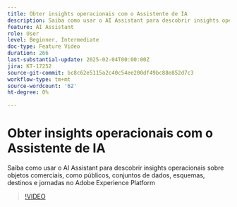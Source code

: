 ```yaml
---
title: Obter insights operacionais com o Assistente de IA
description: Saiba como usar o AI Assistant para descobrir insights operacionais sobre objetos comerciais, como públicos, conjuntos de dados, esquemas, destinos e jornadas no Adobe Experience Platform
feature: AI Assistant
role: User
level: Beginner, Intermediate
doc-type: Feature Video
duration: 266
last-substantial-update: 2025-02-04T00:00:00Z
jira: KT-17252
source-git-commit: bc8c62e5115a2c40c54ee200df49bc88e852d7c3
workflow-type: tm+mt
source-wordcount: '62'
ht-degree: 0%

---
```



# Obter insights operacionais com o Assistente de IA

Saiba como usar o AI Assistant para descobrir insights operacionais sobre objetos comerciais, como públicos, conjuntos de dados, esquemas, destinos e jornadas no Adobe Experience Platform

>[!VIDEO](https://video.tv.adobe.com/v/3444037/?learn=on&enablevpops&captions=por_br)
